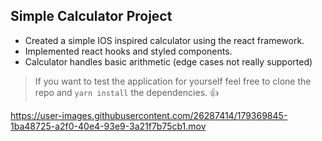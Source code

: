 ## Simple Calculator Project 

* Created a simple IOS inspired calculator using the react framework. 
* Implemented react hooks and styled components. 
* Calculator handles basic arithmetic (edge cases not really supported)

> If you want to test the application for yourself feel free to clone the repo and `yarn install` the dependencies. 👍



https://user-images.githubusercontent.com/26287414/179369845-1ba48725-a2f0-40e4-93e9-3a21f7b75cb1.mov
